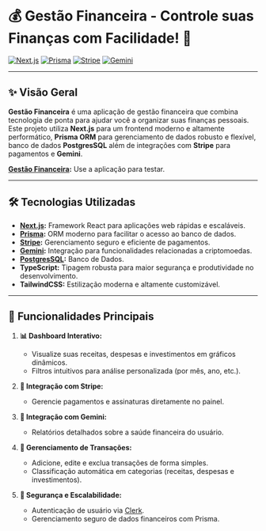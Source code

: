# 💰 Gestão Financeira - Controle suas Finanças com Facilidade! 🚀

[![Next.js](https://img.shields.io/badge/Next.js-v13-blue)](https://nextjs.org/)
[![Prisma](https://img.shields.io/badge/Prisma-ORM-green)](https://www.prisma.io/)
[![Stripe](https://img.shields.io/badge/Stripe-Payments-blueviolet)](https://stripe.com/)
[![Gemini](https://img.shields.io/badge/Gemini-Integration-orange)](https://www.gemini.com/)

---

## ✨ Visão Geral
**Gestão Financeira** é uma aplicação de gestão financeira que combina tecnologia de ponta para ajudar você a organizar suas finanças pessoais. Este projeto utiliza **Next.js** para um frontend moderno e altamente performático, **Prisma ORM** para gerenciamento de dados robusto e flexível, banco de dados **PostgresSQL** além de integrações com **Stripe** para pagamentos e **Gemini**.

**[Gestão Financeira]([https://www.gemini.com/](https://gestao-financeira-sigma.vercel.app/)):** Use a aplicação para testar.

---

## 🛠️ Tecnologias Utilizadas

- **[Next.js](https://nextjs.org/):** Framework React para aplicações web rápidas e escaláveis.
- **[Prisma](https://www.prisma.io/):** ORM moderno para facilitar o acesso ao banco de dados.
- **[Stripe](https://stripe.com/):** Gerenciamento seguro e eficiente de pagamentos.
- **[Gemini](https://www.gemini.com/):** Integração para funcionalidades relacionadas a criptomoedas.
- **[PostgresSQL](https://www.postgresql.org/):** Banco de Dados.
- **TypeScript:** Tipagem robusta para maior segurança e produtividade no desenvolvimento.
- **TailwindCSS:** Estilização moderna e altamente customizável.

---

## 🌟 Funcionalidades Principais

1. **📊 Dashboard Interativo:**
   - Visualize suas receitas, despesas e investimentos em gráficos dinâmicos.
   - Filtros intuitivos para análise personalizada (por mês, ano, etc.).

2. **🔗 Integração com Stripe:**
   - Gerencie pagamentos e assinaturas diretamente no painel.

3. **💎 Integração com Gemini:**
   - Relatórios detalhados sobre a saúde financeira do usuário.

4. **📂 Gerenciamento de Transações:**
   - Adicione, edite e exclua transações de forma simples.
   - Classificação automática em categorias (receitas, despesas e investimentos).

5. **🔐 Segurança e Escalabilidade:**
   - Autenticação de usuário via [Clerk](https://clerk.dev/).
   - Gerenciamento seguro de dados financeiros com Prisma.

